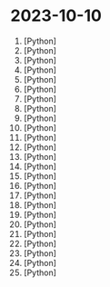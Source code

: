 # 2023-10-10

1. [](https://github.comundefined "Visual Instruction Tuning: Large Language-and-Vision Assistant built towards multimodal GPT-4 level capabilities.") [Python]
2. [](https://github.comundefined "Dev tool that writes scalable apps from scratch while the developer oversees the implementation") [Python]
3. [](https://github.comundefined "GPT-powered chat for documentation, chat with your documents") [Python]
4. [](https://github.comundefined "Stable Diffusion web UI") [Python]
5. [](https://github.comundefined "ToRA is a series of Tool-integrated Reasoning LLM Agents designed to solve challenging mathematical reasoning problems by interacting with tools.") [Python]
6. [](https://github.comundefined "Langchain-Chatchat（原Langchain-ChatGLM）基于 Langchain 与 ChatGLM 等语言模型的本地知识库问答 | Langchain-Chatchat (formerly langchain-ChatGLM), local knowledge based LLM (like ChatGLM) QA app with langchain") [Python]
7. [](https://github.comundefined "Build high-quality LLM apps - from prototyping, testing to production deployment and monitoring.") [Python]
8. [](https://github.comundefined "Focus on prompting and generating") [Python]
9. [](https://github.comundefined "🐸💬 - a deep learning toolkit for Text-to-Speech, battle-tested in research and production") [Python]
10. [](https://github.comundefined "A youtube-dl fork with additional features and fixes") [Python]
11. [](https://github.comundefined "InternLM has open-sourced a 7 and 20 billion parameter base models and chat models tailored for practical scenarios and the training system.") [Python]
12. [](https://github.comundefined "Create Customized Software using Natural Language Idea (through LLM-powered Multi-Agent Collaboration)") [Python]
13. [](https://github.comundefined "Can large language models provide useful feedback on research papers? A large-scale empirical analysis.") [Python]
14. [](https://github.comundefined "Langchain + Docker + Neo4j") [Python]
15. [](https://github.comundefined "🌟 The Multi-Agent Framework: Given one line Requirement, return PRD, Design, Tasks, Repo") [Python]
16. [](https://github.comundefined "ChatGLM2-6B: An Open Bilingual Chat LLM | 开源双语对话语言模型") [Python]
17. [](https://github.comundefined "A series of large language models developed by Baichuan Intelligent Technology") [Python]
18. [](https://github.comundefined "Training library for local feature detection and matching") [Python]
19. [](https://github.comundefined "The official repo of Qwen (通义千问) chat & pretrained large language model proposed by Alibaba Cloud.") [Python]
20. [](https://github.comundefined "Easy-to-use LLM fine-tuning framework (LLaMA-2, BLOOM, Falcon, Baichuan, Qwen, ChatGLM2)") [Python]
21. [](https://github.comundefined "Revolutionizing Database Interactions with Private LLM Technology") [Python]
22. [](https://github.comundefined "One API for plugins and datasets, one interface for prompt engineering and visual operation, all for creating powerful AI applications.") [Python]
23. [](https://github.comundefined "Wechat robot based on ChatGPT, which using OpenAI api and itchat library. 使用ChatGPT搭建微信聊天机器人，基于 GPT3.5/GPT4.0/Claude/文心一言/讯飞星火/LinkAI，支持个人微信、公众号、企业微信部署，能处理文本、语音和图片，访问操作系统和互联网，支持基于知识库定制专属机器人。") [Python]
24. [](https://github.comundefined "A community-supported supercharged version of paperless: scan, index and archive all your physical documents") [Python]
25. [](https://github.comundefined "WebUI extension for ControlNet") [Python]
